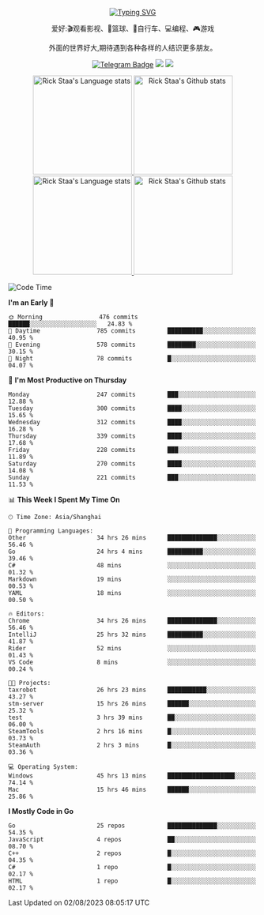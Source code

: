 <div align="center"> 

[![Typing SVG](https://readme-typing-svg.herokuapp.com?size=25&duration=2500&color=eeeeee&vCenter=true&width=200&height=40&lines=Hi+there+%F0%9F%91%8B%F0%9F%8F%BB;I'm+DanBai)](https://git.io/typing-svg)

爱好:🎬观看影视、🏀篮球、🚴自行车、💻编程、🎮游戏

外面的世界好大,期待遇到各种各样的人结识更多朋友。

[![Telegram Badge](https://img.shields.io/badge/-Telegram-blue?style=flat&logo=Telegram&logoColor=white)](https://t.me/danbai9420) 
[![](https://img.shields.io/badge/-Blog-brightgreen?style=flat&logo=Blogger&logoColor=white)](https://p00q.cn)
[![](https://img.shields.io/badge/-Email-red?style=flat&logo=Mail.Ru&logoColor=white)](mailto:danbai@88.com)
</div>

<!-- Light Mode -->
<div align="center"> 
<a href="https://github.com/anuraghazra/github-readme-stats#gh-light-mode-only">
<img height=200 src="https://github-readme-stats.vercel.app/api/top-langs/?username=danbai225&layout=compact&langs_count=10&hide_border=1&role=OWNER,COLLABORATOR#gh-light-mode-only" alt="Rick Staa's Language stats" />
</a>
<a href="https://github.com/anuraghazra/github-readme-stats#gh-light-mode-only">
<img height=200 src="https://github-readme-stats.vercel.app/api?username=danbai225&show_icons=true&count_private=true&line_height=28&hide_border=1&include_all_commits=true&card_width=450&role=OWNER,COLLABORATOR&exclude_repo=github-readme-stats#gh-light-mode-only" alt="Rick Staa's Github stats" />
</a>
</div>

<!-- Dark Mode -->
<div align="center"> 
<a href="https://github.com/anuraghazra/github-readme-stats#gh-dark-mode-only">
<img height=200 src="https://github-readme-stats.vercel.app/api/top-langs/?username=danbai225&layout=compact&langs_count=10&hide_border=1&role=OWNER,COLLABORATOR&theme=github_dark#gh-dark-mode-only" alt="Rick Staa's Language stats" />
</a>
<a href="https://github.com/anuraghazra/github-readme-stats#gh-dark-mode-only">
<img height=200 src="https://github-readme-stats.vercel.app/api?username=danbai225&show_icons=true&count_private=true&line_height=28&hide_border=1&include_all_commits=true&card_width=450&role=OWNER,COLLABORATOR&exclude_repo=github-readme-stats&theme=github_dark#gh-dark-mode-only" alt="Rick Staa's Github stats" />
</a>
</div>

<!--START_SECTION:waka-->
![Code Time](http://img.shields.io/badge/Code%20Time-763%20hrs%208%20mins-blue)

**I'm an Early 🐤** 

```text
🌞 Morning                476 commits         ██████░░░░░░░░░░░░░░░░░░░   24.83 % 
🌆 Daytime                785 commits         ██████████░░░░░░░░░░░░░░░   40.95 % 
🌃 Evening                578 commits         ████████░░░░░░░░░░░░░░░░░   30.15 % 
🌙 Night                  78 commits          █░░░░░░░░░░░░░░░░░░░░░░░░   04.07 % 
```
📅 **I'm Most Productive on Thursday** 

```text
Monday                   247 commits         ███░░░░░░░░░░░░░░░░░░░░░░   12.88 % 
Tuesday                  300 commits         ████░░░░░░░░░░░░░░░░░░░░░   15.65 % 
Wednesday                312 commits         ████░░░░░░░░░░░░░░░░░░░░░   16.28 % 
Thursday                 339 commits         ████░░░░░░░░░░░░░░░░░░░░░   17.68 % 
Friday                   228 commits         ███░░░░░░░░░░░░░░░░░░░░░░   11.89 % 
Saturday                 270 commits         ████░░░░░░░░░░░░░░░░░░░░░   14.08 % 
Sunday                   221 commits         ███░░░░░░░░░░░░░░░░░░░░░░   11.53 % 
```


📊 **This Week I Spent My Time On** 

```text
🕑︎ Time Zone: Asia/Shanghai

💬 Programming Languages: 
Other                    34 hrs 26 mins      ██████████████░░░░░░░░░░░   56.46 % 
Go                       24 hrs 4 mins       ██████████░░░░░░░░░░░░░░░   39.46 % 
C#                       48 mins             ░░░░░░░░░░░░░░░░░░░░░░░░░   01.32 % 
Markdown                 19 mins             ░░░░░░░░░░░░░░░░░░░░░░░░░   00.53 % 
YAML                     18 mins             ░░░░░░░░░░░░░░░░░░░░░░░░░   00.50 % 

🔥 Editors: 
Chrome                   34 hrs 26 mins      ██████████████░░░░░░░░░░░   56.46 % 
IntelliJ                 25 hrs 32 mins      ██████████░░░░░░░░░░░░░░░   41.87 % 
Rider                    52 mins             ░░░░░░░░░░░░░░░░░░░░░░░░░   01.43 % 
VS Code                  8 mins              ░░░░░░░░░░░░░░░░░░░░░░░░░   00.24 % 

🐱‍💻 Projects: 
taxrobot                 26 hrs 23 mins      ███████████░░░░░░░░░░░░░░   43.27 % 
stm-server               15 hrs 26 mins      ██████░░░░░░░░░░░░░░░░░░░   25.32 % 
test                     3 hrs 39 mins       ██░░░░░░░░░░░░░░░░░░░░░░░   06.00 % 
SteamTools               2 hrs 16 mins       █░░░░░░░░░░░░░░░░░░░░░░░░   03.73 % 
SteamAuth                2 hrs 3 mins        █░░░░░░░░░░░░░░░░░░░░░░░░   03.36 % 

💻 Operating System: 
Windows                  45 hrs 13 mins      ███████████████████░░░░░░   74.14 % 
Mac                      15 hrs 46 mins      ██████░░░░░░░░░░░░░░░░░░░   25.86 % 
```

**I Mostly Code in Go** 

```text
Go                       25 repos            ██████████████░░░░░░░░░░░   54.35 % 
JavaScript               4 repos             ██░░░░░░░░░░░░░░░░░░░░░░░   08.70 % 
C++                      2 repos             █░░░░░░░░░░░░░░░░░░░░░░░░   04.35 % 
C#                       1 repo              █░░░░░░░░░░░░░░░░░░░░░░░░   02.17 % 
HTML                     1 repo              █░░░░░░░░░░░░░░░░░░░░░░░░   02.17 % 
```




 Last Updated on 02/08/2023 08:05:17 UTC
<!--END_SECTION:waka-->
